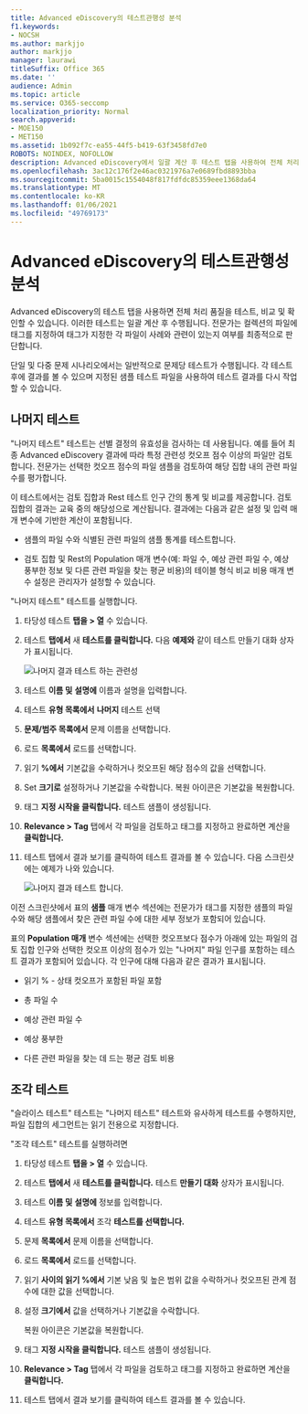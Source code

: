 ```yaml
---
title: Advanced eDiscovery의 테스트관행성 분석
f1.keywords:
- NOCSH
ms.author: markjjo
author: markjjo
manager: laurawi
titleSuffix: Office 365
ms.date: ''
audience: Admin
ms.topic: article
ms.service: O365-seccomp
localization_priority: Normal
search.appverid:
- MOE150
- MET150
ms.assetid: 1b092f7c-ea55-44f5-b419-63f3458fd7e0
ROBOTS: NOINDEX, NOFOLLOW
description: Advanced eDiscovery에서 일괄 계산 후 테스트 탭을 사용하여 전체 처리 품질을 테스트, 비교 및 유효성을 검사하는 방법을 배워야 합니다.
ms.openlocfilehash: 3ac12c176f2e46ac0321976a7e0689fbd8893bba
ms.sourcegitcommit: 5ba0015c1554048f817fdfdc85359eee1368da64
ms.translationtype: MT
ms.contentlocale: ko-KR
ms.lasthandoff: 01/06/2021
ms.locfileid: "49769173"
---
```

# <a name="test-relevance-analysis-in-advanced-ediscovery"></a>Advanced eDiscovery의 테스트관행성 분석
  
Advanced eDiscovery의 테스트 탭을 사용하면 전체 처리 품질을 테스트, 비교 및 확인할 수 있습니다. 이러한 테스트는 일괄 계산 후 수행됩니다. 전문가는 컬렉션의 파일에 태그를 지정하여 태그가 지정한 각 파일이 사례와 관련이 있는지 여부를 최종적으로 판단합니다.
  
단일 및 다중 문제 시나리오에서는 일반적으로 문제당 테스트가 수행됩니다. 각 테스트 후에 결과를 볼 수 있으며 지정된 샘플 테스트 파일을 사용하여 테스트 결과를 다시 작업할 수 있습니다.
  
## <a name="testing-the-rest"></a>나머지 테스트

"나머지 테스트" 테스트는 선별 결정의 유효성을 검사하는 데 사용됩니다. 예를 들어 최종 Advanced eDiscovery 결과에 따라 특정 관련성 컷오프 점수 이상의 파일만 검토합니다. 전문가는 선택한 컷오프 점수의 파일 샘플을 검토하여 해당 집합 내의 관련 파일 수를 평가합니다.
  
이 테스트에서는 검토 집합과 Rest 테스트 인구 간의 통계 및 비교를 제공합니다. 검토 집합의 결과는 교육 중의 해당성으로 계산됩니다. 결과에는 다음과 같은 설정 및 입력 매개 변수에 기반한 계산이 포함됩니다.
  
- 샘플의 파일 수와 식별된 관련 파일의 샘플 통계를 테스트합니다.

- 검토 집합 및 Rest의 Population 매개 변수(예: 파일 수, 예상 관련 파일 수, 예상 풍부한 정보 및 다른 관련 파일을 찾는 평균 비용)의 테이블 형식 비교 비용 매개 변수 설정은 관리자가 설정할 수 있습니다.

"나머지 테스트" 테스트를 실행합니다.

1. 타당성 테스트 **탭을 \> 열** 수 있습니다.

2. 테스트 **탭에서** 새 **테스트를 클릭합니다.** 다음 **예제와** 같이 테스트 만들기 대화 상자가 표시됩니다.

    ![나머지 결과 테스트 하는 관련성](../media/46e6898a-f929-4fd0-88d9-6f91d04b6ce2.png)
  
3. 테스트 **이름 및** **설명에** 이름과 설명을 입력합니다.

4. 테스트 **유형 목록에서** **나머지** 테스트 선택

5. **문제/범주 목록에서** 문제 이름을 선택합니다.

6. 로드 **목록에서** 로드를 선택합니다. 

7. 읽기 **%에서** 기본값을 수락하거나 컷오프된 해당 점수의 값을 선택합니다. 

8. Set **크기로** 설정하거나 기본값을 수락합니다. 복원 아이콘은 기본값을 복원합니다.

9. 태그 **지정 시작을 클릭합니다.** 테스트 샘플이 생성됩니다.

10. **Relevance \> Tag** 탭에서 각 파일을 검토하고 태그를 지정하고 완료하면 계산을 **클릭합니다.**

11. 테스트 탭에서 결과 보기를 클릭하여 테스트 결과를 볼 수 있습니다.  다음 스크린샷에는 예제가 나와 있습니다.

    ![나머지 결과 테스트 합니다.](../media/b95744a9-047d-4c29-992d-04fa7e58e58a.png)
  
이전 스크린샷에서 표의 **샘플** 매개 변수 섹션에는 전문가가 태그를 지정한 샘플의 파일 수와 해당 샘플에서 찾은 관련 파일 수에 대한 세부 정보가 포함되어 있습니다.
  
표의 **Population 매개** 변수 섹션에는 선택한 컷오프보다 점수가 아래에 있는 파일의 검토 집합 인구와 선택한 컷오프 이상의 점수가 있는 "나머지" 파일 인구를 포함하는 테스트 결과가 포함되어 있습니다. 각 인구에 대해 다음과 같은 결과가 표시됩니다.
  
- 읽기 % - 상태 컷오프가 포함된 파일 포함

- 총 파일 수

- 예상 관련 파일 수

- 예상 풍부한

- 다른 관련 파일을 찾는 데 드는 평균 검토 비용

## <a name="testing-the-slice"></a>조각 테스트

"슬라이스 테스트" 테스트는 "나머지 테스트" 테스트와 유사하게 테스트를 수행하지만, 파일 집합의 세그먼트는 읽기 전용으로 지정합니다.

"조각 테스트" 테스트를 실행하려면
  
1. 타당성 테스트 **탭을 \> 열** 수 있습니다.

2. 테스트 **탭에서** 새 **테스트를 클릭합니다.** 테스트 **만들기 대화** 상자가 표시됩니다.

3. 테스트 **이름 및** **설명에** 정보를 입력합니다.

4. 테스트 **유형 목록에서** 조각 **테스트를 선택합니다.**

5. 문제 **목록에서** 문제 이름을 선택합니다.

6. 로드 **목록에서** 로드를 선택합니다.

7. 읽기 **사이의 읽기 %에서** 기본 낮음 및 높은 범위 값을 수락하거나 컷오프된 관계 점수에 대한 값을 선택합니다.

8. 설정 **크기에서** 값을 선택하거나 기본값을 수락합니다.

    복원 아이콘은 기본값을 복원합니다.

9. 태그 **지정 시작을 클릭합니다.** 테스트 샘플이 생성됩니다.

10. **Relevance \> Tag** 탭에서 각 파일을 검토하고 태그를 지정하고 완료하면 계산을 **클릭합니다.**

11. 테스트 탭에서 결과 보기를 클릭하여 테스트 결과를 볼 수 있습니다. 

